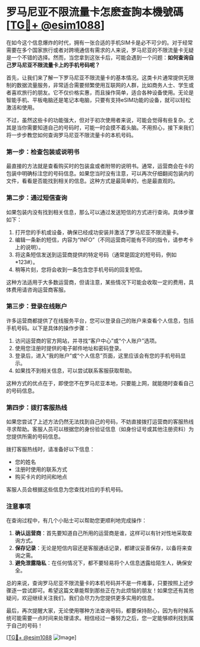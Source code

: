 # 罗马尼亚不限流量卡怎麽查詢本機號碼[[TG💪+ @esim1088](https://t.me/s/esim1088)]

在如今这个信息爆炸的时代，拥有一张合适的手机SIM卡是必不可少的。对于经常需要在多个国家旅行或者对跨境通信有需求的人来说，罗马尼亚的不限流量卡无疑是一个不错的选择。然而，当您拿到这张卡后，可能会遇到一个问题：**如何查询自己罗马尼亚不限流量卡上的手机号码呢？**

首先，让我们来了解一下罗马尼亚不限流量卡的基本情况。这类卡片通常提供无限制的数据流量服务，非常适合需要频繁使用互联网的人群，比如商务人士、学生或者喜欢旅行的朋友。它不仅价格实惠，而且操作简单，适合各种设备使用。无论是智能手机、平板电脑还是笔记本电脑，只要有支持eSIM功能的设备，就可以轻松激活和使用。

不过，虽然这些卡的功能强大，但对于初次使用者来说，可能会觉得有些复杂。尤其是当你需要知道自己的号码时，可能一时会摸不着头脑。不用担心，接下来我们将一步步教您如何查询罗马尼亚不限流量卡的本机号码。

### 第一步：检查包装或说明书

最直接的方法就是查看购买时的包装盒或者附带的说明书。通常，运营商会在卡的包装中明确标注您的号码信息。如果您当时没有注意，可以再次仔细翻阅包装内的文件，看看是否能找到相关的信息。这种方式是最简单的，也是最直观的。

### 第二步：通过短信查询

如果包装内没有找到相关信息，那么可以通过发送短信的方式进行查询。具体步骤如下：

1. 打开您的手机或设备，确保已经成功安装并激活了罗马尼亚不限流量卡。
2. 编辑一条新的短信，内容为“INFO”（不同运营商可能有不同的指令，请参考卡上的说明）。
3. 将这条短信发送到运营商提供的特定号码（通常是固定的短号码，例如*123#）。
4. 稍等片刻，您将会收到一条包含您手机号码的回复短信。

这种方法适用于大多数运营商，但请注意，某些情况下可能会收取一定的费用，具体费用请咨询运营商客服。

### 第三步：登录在线账户

许多运营商都提供了在线服务平台，您可以登录自己的账户来查看个人信息，包括手机号码。以下是具体的操作步骤：

1. 访问运营商的官方网站，并寻找“客户中心”或“个人账户”选项。
2. 使用您注册时提供的电子邮件地址和密码登录。
3. 登录后，进入“我的账户”或“个人信息”页面，这里应该会有您的手机号码显示。
4. 如果找不到相关信息，可以尝试联系客服获取帮助。

这种方式的优点在于，即使您不在罗马尼亚本地，只要能上网，就能随时查看自己的号码信息。

### 第四步：拨打客服热线

如果您尝试了上述方法仍然无法找到自己的号码，不妨直接拨打运营商的客服热线寻求帮助。客服人员可以根据您的身份验证信息（如身份证号或其他注册资料）为您提供所需的号码信息。

拨打客服热线时，请准备好以下信息：
- 您的姓名
- 注册时使用的联系方式
- 购买卡片的时间和地点

客服人员会根据这些信息为您查找对应的手机号码。

### 注意事项

在查询过程中，有几个小贴士可以帮助您更顺利地完成操作：

1. **确认运营商**：首先要知道自己所用的运营商是谁，这样可以有针对性地采取查询方式。
2. **保存记录**：无论是短信内容还是客服通话记录，都建议妥善保存，以备将来查询之需。
3. **避免泄露隐私**：在任何情况下，都不要轻易将个人信息透露给陌生人，确保安全。

总的来说，查询罗马尼亚不限流量卡的本机号码并不是一件难事，只要按照上述步骤逐一尝试即可。希望这篇文章能帮到那些正在为此烦恼的朋友！如果您还有其他疑问，欢迎继续关注我们，我们会尽力为您提供更多实用的信息。

最后，再次提醒大家，无论使用哪种方法查询号码，都要保持耐心，因为有时候系统可能需要一点时间来处理请求。相信经过一番努力之后，您一定能够顺利找到属于自己的号码！

[[TG💪+ @esim1088](https://t.me/s/esim1088) ![Image](https://i.postimg.cc/4NQfJmqS/Snipaste-2025-05-13-00-14-12.png)]